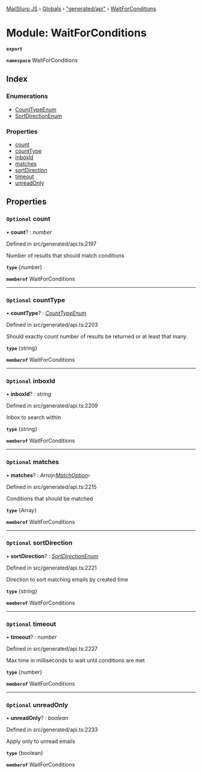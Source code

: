 [MailSlurp JS](../README.md) › [Globals](../globals.md) › ["generated/api"](_generated_api_.md) › [WaitForConditions](_generated_api_.waitforconditions.md)

# Module: WaitForConditions

**`export`** 

**`namespace`** WaitForConditions

## Index

### Enumerations

* [CountTypeEnum](../enums/_generated_api_.waitforconditions.counttypeenum.md)
* [SortDirectionEnum](../enums/_generated_api_.waitforconditions.sortdirectionenum.md)

### Properties

* [count](_generated_api_.waitforconditions.md#optional-count)
* [countType](_generated_api_.waitforconditions.md#optional-counttype)
* [inboxId](_generated_api_.waitforconditions.md#optional-inboxid)
* [matches](_generated_api_.waitforconditions.md#optional-matches)
* [sortDirection](_generated_api_.waitforconditions.md#optional-sortdirection)
* [timeout](_generated_api_.waitforconditions.md#optional-timeout)
* [unreadOnly](_generated_api_.waitforconditions.md#optional-unreadonly)

## Properties

### `Optional` count

• **count**? : *number*

Defined in src/generated/api.ts:2197

Number of results that should match conditions

**`type`** {number}

**`memberof`** WaitForConditions

___

### `Optional` countType

• **countType**? : *[CountTypeEnum](../enums/_generated_api_.waitforconditions.counttypeenum.md)*

Defined in src/generated/api.ts:2203

Should exactly count number of results be returned or at least that many.

**`type`** {string}

**`memberof`** WaitForConditions

___

### `Optional` inboxId

• **inboxId**? : *string*

Defined in src/generated/api.ts:2209

Inbox to search within

**`type`** {string}

**`memberof`** WaitForConditions

___

### `Optional` matches

• **matches**? : *Array‹[MatchOption](_generated_api_.matchoption.md)›*

Defined in src/generated/api.ts:2215

Conditions that should be matched

**`type`** {Array<MatchOption>}

**`memberof`** WaitForConditions

___

### `Optional` sortDirection

• **sortDirection**? : *[SortDirectionEnum](../enums/_generated_api_.waitforconditions.sortdirectionenum.md)*

Defined in src/generated/api.ts:2221

Direction to sort matching emails by created time

**`type`** {string}

**`memberof`** WaitForConditions

___

### `Optional` timeout

• **timeout**? : *number*

Defined in src/generated/api.ts:2227

Max time in milliseconds to wait until conditions are met

**`type`** {number}

**`memberof`** WaitForConditions

___

### `Optional` unreadOnly

• **unreadOnly**? : *boolean*

Defined in src/generated/api.ts:2233

Apply only to unread emails

**`type`** {boolean}

**`memberof`** WaitForConditions
